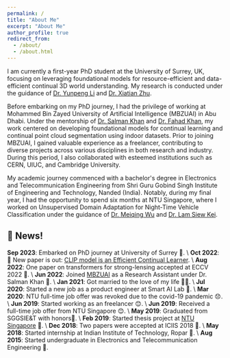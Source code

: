 ```yaml
---
permalink: /
title: "About Me"
excerpt: "About Me"
author_profile: true
redirect_from: 
  - /about/
  - /about.html
---
```


I am currently a first-year PhD student at the University of Surrey, UK, focusing on leveraging foundational models for resource-efficient and data-efficient continual 3D world understanding. My research is conducted under the guidance of [Dr. Yunpeng Li]() and [Dr. Xiatian Zhu]().

Before embarking on my PhD journey, I had the privilege of working at Mohammed Bin Zayed University of Artificial Intelligence (MBZUAI) in Abu Dhabi. Under the mentorship of [Dr. Salman Khan]() and [Dr. Fahad Khan](), my work centered on developing foundational models for continual learning and continual point cloud segmentation using indoor datasets. Prior to joining MBZUAI, I gained valuable experience as a freelancer, contributing to diverse projects across various disciplines in both research and industry. During this period, I also collaborated with esteemed institutions such as CERN, UIUC, and Cambridge University.

My academic journey commenced with a bachelor's degree in Electronics and Telecommunication Engineering from Shri Guru Gobind Singh Institute of Engineering and Technology, Nanded (India). Notably, during my final year, I had the opportunity to spend six months at NTU Singapore, where I worked on Unsupervised Domain Adaptation for Night-Time Vehicle Classification under the guidance of [Dr. Meiqing Wu]() and [Dr. Lam Siew Kei]().

## 🚀 News!
**Sep 2023**: Embarked on PhD journey at University of Surrey 🎊. \\
**Oct 2022**: 📢 New paper is out: [CLIP model is an Efficient Continual Learner](). \\
**Aug 2022**: One paper on transformers for strong-lensing accepted at ECCV 2022 🎉. \\
**Jun 2022**: Joined [MBZUAI]() as a Research Assistant under Dr. Salman Khan 🎉. \\
**Jan 2021**: Got married to the love of my life 💍👰. \\
**Jul 2020**: Started a new job as a product engineer at Smart AI Lab 🎉. \\
**Mar 2020**: NTU full-time job offer was revoked due to the covid-19 pandemic 😞. \\
**Jun 2019**: Started working as an freelancer 😊. \\
**Jun 2019**: Received a full-time job offer from NTU Singapore 😊. \\
**May 2019**: Graduated from SGGSIE&T with honors🎉. \\
**Feb 2019**: Started thesis project at <u>NTU Singapore</u> 🎉. \\
**Dec 2018**: Two papers were accepted at ICIIS 2018 🎉. \\
**May 2018**: Started internship at Indian Institute of Technology, Ropar 🎉. \\
**Aug 2015**: Started undergraduate in Electronics and Telecommunication Engineering 🥳.

<!-- <div style="display: flex; justify-content: space-between; height: 55px;">
  <img src='/images/uni_logos/surrey.png' alt='SURREY'>
  <img src='/images/uni_logos/mbzuai.jpg' alt='MBZUAI'>
  <img src='/images/uni_logos/cern.png' alt='CERN'>
  <img src='/images/uni_logos/ntu.png' alt='NTU'>
  <img src='/images/uni_logos/sggs.jpg' alt='SGGS'>
</div> -->




<!-- This is the front page of a website that is powered by the [academicpages template](https://github.com/academicpages/academicpages.github.io) and hosted on GitHub pages. [GitHub pages](https://pages.github.com) is a free service in which websites are built and hosted from code and data stored in a GitHub repository, automatically updating when a new commit is made to the respository. This template was forked from the [Minimal Mistakes Jekyll Theme](https://mmistakes.github.io/minimal-mistakes/) created by Michael Rose, and then extended to support the kinds of content that academics have: publications, talks, teaching, a portfolio, blog posts, and a dynamically-generated CV. You can fork [this repository](https://github.com/academicpages/academicpages.github.io) right now, modify the configuration and markdown files, add your own PDFs and other content, and have your own site for free, with no ads! An older version of this template powers my own personal website at [stuartgeiger.com](http://stuartgeiger.com), which uses [this Github repository](https://github.com/staeiou/staeiou.github.io). -->

<!-- A data-driven personal website
======
Like many other Jekyll-based GitHub Pages templates, academicpages makes you separate the website's content from its form. The content & metadata of your website are in structured markdown files, while various other files constitute the theme, specifying how to transform that content & metadata into HTML pages. You keep these various markdown (.md), YAML (.yml), HTML, and CSS files in a public GitHub repository. Each time you commit and push an update to the repository, the [GitHub pages](https://pages.github.com/) service creates static HTML pages based on these files, which are hosted on GitHub's servers free of charge.

Many of the features of dynamic content management systems (like Wordpress) can be achieved in this fashion, using a fraction of the computational resources and with far less vulnerability to hacking and DDoSing. You can also modify the theme to your heart's content without touching the content of your site. If you get to a point where you've broken something in Jekyll/HTML/CSS beyond repair, your markdown files describing your talks, publications, etc. are safe. You can rollback the changes or even delete the repository and start over -- just be sure to save the markdown files! Finally, you can also write scripts that process the structured data on the site, such as [this one](https://github.com/academicpages/academicpages.github.io/blob/master/talkmap.ipynb) that analyzes metadata in pages about talks to display [a map of every location you've given a talk](https://academicpages.github.io/talkmap.html).

Getting started
======
1. Register a GitHub account if you don't have one and confirm your e-mail (required!)
1. Fork [this repository](https://github.com/academicpages/academicpages.github.io) by clicking the "fork" button in the top right. 
1. Go to the repository's settings (rightmost item in the tabs that start with "Code", should be below "Unwatch"). Rename the repository "[your GitHub username].github.io", which will also be your website's URL.
1. Set site-wide configuration and create content & metadata (see below -- also see [this set of diffs](http://archive.is/3TPas) showing what files were changed to set up [an example site](https://getorg-testacct.github.io) for a user with the username "getorg-testacct")
1. Upload any files (like PDFs, .zip files, etc.) to the files/ directory. They will appear at https://[your GitHub username].github.io/files/example.pdf.  
1. Check status by going to the repository settings, in the "GitHub pages" section

Site-wide configuration
------
The main configuration file for the site is in the base directory in [_config.yml](https://github.com/academicpages/academicpages.github.io/blob/master/_config.yml), which defines the content in the sidebars and other site-wide features. You will need to replace the default variables with ones about yourself and your site's github repository. The configuration file for the top menu is in [_data/navigation.yml](https://github.com/academicpages/academicpages.github.io/blob/master/_data/navigation.yml). For example, if you don't have a portfolio or blog posts, you can remove those items from that navigation.yml file to remove them from the header. 

Create content & metadata
------
For site content, there is one markdown file for each type of content, which are stored in directories like _publications, _talks, _posts, _teaching, or _pages. For example, each talk is a markdown file in the [_talks directory](https://github.com/academicpages/academicpages.github.io/tree/master/_talks). At the top of each markdown file is structured data in YAML about the talk, which the theme will parse to do lots of cool stuff. The same structured data about a talk is used to generate the list of talks on the [Talks page](https://academicpages.github.io/talks), each [individual page](https://academicpages.github.io/talks/2012-03-01-talk-1) for specific talks, the talks section for the [CV page](https://academicpages.github.io/cv), and the [map of places you've given a talk](https://academicpages.github.io/talkmap.html) (if you run this [python file](https://github.com/academicpages/academicpages.github.io/blob/master/talkmap.py) or [Jupyter notebook](https://github.com/academicpages/academicpages.github.io/blob/master/talkmap.ipynb), which creates the HTML for the map based on the contents of the _talks directory).

**Markdown generator**

I have also created [a set of Jupyter notebooks](https://github.com/academicpages/academicpages.github.io/tree/master/markdown_generator
) that converts a CSV containing structured data about talks or presentations into individual markdown files that will be properly formatted for the academicpages template. The sample CSVs in that directory are the ones I used to create my own personal website at stuartgeiger.com. My usual workflow is that I keep a spreadsheet of my publications and talks, then run the code in these notebooks to generate the markdown files, then commit and push them to the GitHub repository.

How to edit your site's GitHub repository
------
Many people use a git client to create files on their local computer and then push them to GitHub's servers. If you are not familiar with git, you can directly edit these configuration and markdown files directly in the github.com interface. Navigate to a file (like [this one](https://github.com/academicpages/academicpages.github.io/blob/master/_talks/2012-03-01-talk-1.md) and click the pencil icon in the top right of the content preview (to the right of the "Raw | Blame | History" buttons). You can delete a file by clicking the trashcan icon to the right of the pencil icon. You can also create new files or upload files by navigating to a directory and clicking the "Create new file" or "Upload files" buttons. 

Example: editing a markdown file for a talk
![Editing a markdown file for a talk](/images/editing-talk.png)

For more info
------
More info about configuring academicpages can be found in [the guide](https://academicpages.github.io/markdown/). The [guides for the Minimal Mistakes theme](https://mmistakes.github.io/minimal-mistakes/docs/configuration/) (which this theme was forked from) might also be helpful. -->
